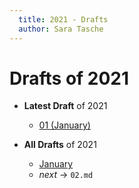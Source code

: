 ```yaml
---
  title: 2021 - Drafts
  author: Sara Tasche
---
```


# Drafts of **2021**
- **Latest Draft** of 2021
    - [01 (January)](01.md)

- **All Drafts** of 2021
    - [January](01.md)
    - _next_ -> `02.md`